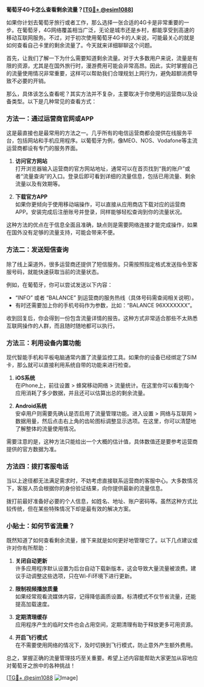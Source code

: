 **葡萄牙4G卡怎么查看剩余流量？[[TG💪+ @esim1088](https://t.me/s/esim1088)]**

如果你计划去葡萄牙旅行或者工作，那么选择一张合适的4G卡是非常重要的一步。在葡萄牙，4G网络覆盖相当广泛，无论是城市还是乡村，都能享受到高速的移动互联网服务。不过，对于初次使用葡萄牙4G卡的人来说，可能最关心的就是如何查看自己卡里的剩余流量了。今天就来详细聊聊这个问题。

首先，让我们了解一下为什么需要知道剩余流量。对于大多数用户来说，流量是有限的资源，尤其是在国外旅行时，漫游费用可能会非常高昂。因此，实时掌握自己的流量使用情况非常重要，这样可以帮助我们合理规划上网行为，避免超额消费导致不必要的开销。

那么，具体该怎么查看呢？其实方法并不复杂，主要取决于你使用的运营商以及设备类型。以下是几种常见的查看方式：

### 方法一：通过运营商官网或APP

这是最直接也是最常用的方法之一。几乎所有的电信运营商都会提供在线服务平台，包括网站和手机应用程序。以葡萄牙为例，像MEO、NOS、Vodafone等主流运营商都设有专门的服务界面。

1. **访问官方网站**  
   打开浏览器输入运营商的官方网站地址，通常可以在首页找到“我的账户”或者“流量查询”的入口。登录后即可看到详细的流量信息，包括已用流量、剩余流量以及有效期等。

2. **下载官方APP**  
   如果你更倾向于使用移动端操作，可以直接从应用商店下载对应的运营商APP。安装完成后注册账号并登录，同样能够轻松查询到你的流量状况。

这种方法的优点在于信息全面且准确，缺点则是需要网络连接才能完成操作，如果在国外没有足够的流量支持，可能会带来不便。

### 方法二：发送短信查询

除了线上渠道外，很多运营商还提供了短信服务。只需按照指定格式发送指令至客服号码，就能快速获取当前的流量状态。

例如，在葡萄牙，你可以尝试发送以下内容：
- “INFO” 或者 “BALANCE” 到运营商的服务热线（具体号码需查阅相关说明）。
- 有时还需要加上你的手机号码作为参数，比如：“BALANCE 96XXXXXXX”。

收到回复后，你会得到一份包含流量详情的报告。这种方式非常适合那些不太熟悉互联网操作的人群，而且随时随地都可以执行。

### 方法三：利用设备内置功能

现代智能手机和平板电脑通常内置了流量监控工具。如果你的设备已经绑定了SIM卡，那么就可以直接利用系统自带的功能来进行检查。

1. **iOS系统**  
   在iPhone上，前往设置 > 蜂窝移动网络 > 流量统计。在这里你可以看到每个应用消耗了多少数据，并且还可以估算出总的剩余流量。

2. **Android系统**  
   安卓用户则需要先确认是否启用了流量管理功能。进入设置 > 网络与互联网 > 数据用量，然后点击右上角的齿轮图标调整显示选项。在这里，你可以清楚地了解整体的流量使用情况。

需要注意的是，这种方法只能给出一个大概的估计值，具体数值还是要参考运营商提供的官方数据为准。

### 方法四：拨打客服电话

当以上途径都无法满足需求时，不妨考虑直接联系运营商的客服中心。大多数情况下，客服人员会根据你的身份验证结果，向你提供最新的流量信息。

拨打前最好准备好必要的个人信息，如姓名、地址、账户密码等。虽然这种方式比较传统，但在某些特殊情况下却是最有效的解决方案。

### 小贴士：如何节省流量？

既然知道了如何查看剩余流量，接下来就是如何更好地管理它了。以下几点建议或许对你有所帮助：

1. **关闭自动更新**  
   许多应用程序默认设置为后台自动下载新版本，这会导致大量流量被浪费。建议手动调整这些选项，只在Wi-Fi环境下进行更新。

2. **限制视频播放质量**  
   如果经常观看流媒体内容，记得降低画质设置。标清模式不仅节省流量，还能提高加载速度。

3. **定期清理缓存**  
   应用程序产生的临时文件也会占用空间，定期清理有助于释放更多可用资源。

4. **开启飞行模式**  
   在不需要使用网络的情况下，及时切换到飞行模式，防止意外产生额外费用。

总之，掌握正确的流量管理技巧至关重要。希望上述内容能帮助大家更加从容地应对葡萄牙之旅中的各种挑战！

[[TG💪+ @esim1088](https://t.me/s/esim1088) ![Image](https://i.postimg.cc/4NQfJmqS/Snipaste-2025-05-13-00-14-12.png)]